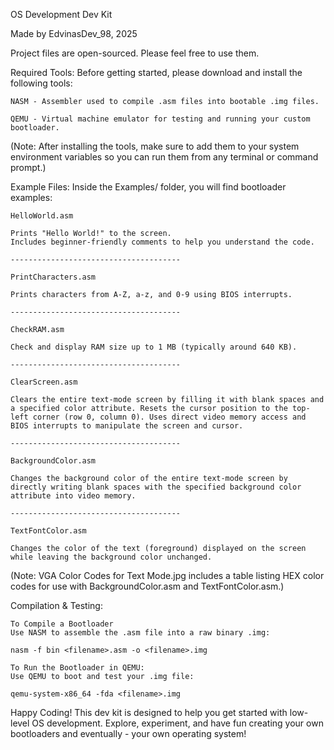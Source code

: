 OS Development Dev Kit

Made by EdvinasDev_98, 2025

Project files are open-sourced. Please feel free to use them.

Required Tools:
    Before getting started, please download and install the following tools:

    NASM - Assembler used to compile .asm files into bootable .img files.

    QEMU - Virtual machine emulator for testing and running your custom bootloader.

(Note: After installing the tools, make sure to add them to your system environment variables so you can run them from any terminal or command prompt.)

Example Files:
    Inside the Examples/ folder, you will find bootloader examples:

    HelloWorld.asm
    
    Prints "Hello World!" to the screen.
    Includes beginner-friendly comments to help you understand the code.

    --------------------------------------

    PrintCharacters.asm
    
    Prints characters from A-Z, a-z, and 0-9 using BIOS interrupts.

    --------------------------------------

    CheckRAM.asm
    
    Check and display RAM size up to 1 MB (typically around 640 KB).

    --------------------------------------

    ClearScreen.asm

    Clears the entire text-mode screen by filling it with blank spaces and a specified color attribute. Resets the cursor position to the top-left corner (row 0, column 0). Uses direct video memory access and BIOS interrupts to manipulate the screen and cursor.

    --------------------------------------

    BackgroundColor.asm 

    Changes the background color of the entire text-mode screen by directly writing blank spaces with the specified background color attribute into video memory.

    -------------------------------------- 

    TextFontColor.asm

    Changes the color of the text (foreground) displayed on the screen while leaving the background color unchanged.

(Note: VGA Color Codes for Text Mode.jpg includes a table listing HEX color codes for use with BackgroundColor.asm and TextFontColor.asm.)

Compilation & Testing:

    To Compile a Bootloader
    Use NASM to assemble the .asm file into a raw binary .img:
    
    nasm -f bin <filename>.asm -o <filename>.img

    To Run the Bootloader in QEMU:
    Use QEMU to boot and test your .img file:
    
    qemu-system-x86_64 -fda <filename>.img

Happy Coding!
This dev kit is designed to help you get started with low-level OS development. Explore, experiment, and have fun creating your own bootloaders and eventually - your own operating system!









